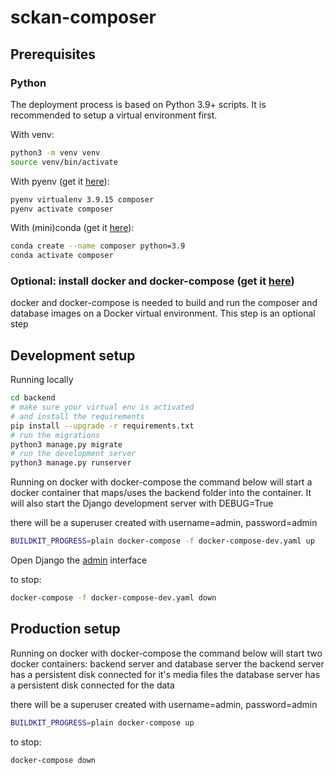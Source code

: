 # sckan-composer

## Prerequisites

### Python

The deployment process is based on Python 3.9+ scripts. It is recommended to setup a virtual
environment first.

With venv:
```bash
python3 -m venv venv
source venv/bin/activate
```

With pyenv (get it [here](https://github.com/pyenv/pyenv)):
```bash
pyenv virtualenv 3.9.15 composer
pyenv activate composer
```

With (mini)conda (get it [here](https://docs.conda.io/en/latest/miniconda.html)):
```bash
conda create --name composer python=3.9
conda activate composer
```


### Optional: install docker and docker-compose (get it [here](https://docs.docker.com/get-docker/))

docker and docker-compose is needed to build and run the composer and
database images on a Docker virtual environment.
This step is an optional step



## Development setup

Running locally
```bash
cd backend
# make sure your virtual env is activated
# and install the requirements
pip install --upgrade -r requirements.txt
# run the migrations
python3 manage.py migrate
# run the development server
python3 manage.py runserver
```

Running on docker with docker-compose
the command below will start a docker container that maps/uses the backend folder
into the container. It will also start the Django development server with DEBUG=True

there will be a superuser created with username=admin, password=admin
```bash
BUILDKIT_PROGRESS=plain docker-compose -f docker-compose-dev.yaml up
```
Open Django the [admin](http://127.0.0.1:8000/admin/) interface

to stop:
```bash
docker-compose -f docker-compose-dev.yaml down
```

## Production setup

Running on docker with docker-compose
the command below will start two docker containers: backend server and database server
the backend server has a persistent disk connected for it's media files
the database server has a persistent disk connected for the data

there will be a superuser created with username=admin, password=admin
```bash
BUILDKIT_PROGRESS=plain docker-compose up
```

to stop:
```bash
docker-compose down
```
